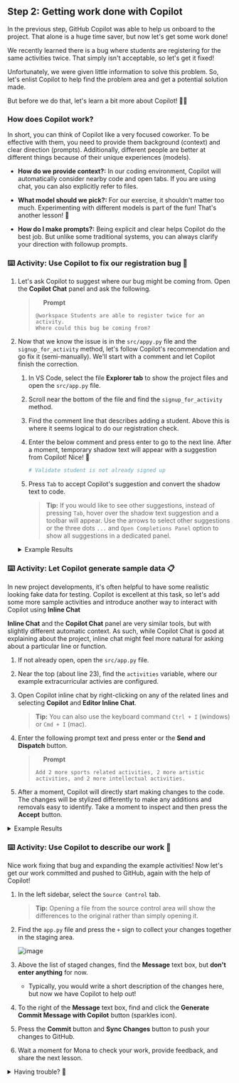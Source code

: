 ## Step 2: Getting work done with Copilot

In the previous step, GitHub Copilot was able to help us onboard to the project. That alone is a huge time saver, but now let's get some work done!

We recently learned there is a bug where students are registering for the same activities twice. That simply isn't acceptable, so let's get it fixed!

Unfortunately, we were given little information to solve this problem. So, let's enlist Copilot to help find the problem area and get a potential solution made.

But before we do that, let's learn a bit more about Copilot! 🧑‍🚀

### How does Copilot work?

In short, you can think of Copilot like a very focused coworker. To be effective with them, you need to provide them background (context) and clear direction (prompts). Additionally, different people are better at different things because of their unique experiences (models).

- **How do we provide context?:** In our coding environment, Copilot will automatically consider nearby code and open tabs. If you are using chat, you can also explicitly refer to files.

- **What model should we pick?:** For our exercise, it shouldn't matter too much. Experimenting with different models is part of the fun! That's another lesson! 🤖

- **How do I make prompts?:** Being explicit and clear helps Copilot do the best job. But unlike some traditional systems, you can always clarify your direction with followup prompts.

### :keyboard: Activity: Use Copilot to fix our registration bug :bug:

1. Let's ask Copilot to suggest where our bug might be coming from. Open the **Copilot Chat** panel and ask the following.

   > <img width="13px" src="https://github.com/user-attachments/assets/98fd5d2e-ea29-4a4a-9212-c7050e177a69" /> **Prompt**
   >
   > ```prompt
   > @workspace Students are able to register twice for an activity.
   > Where could this bug be coming from?
   > ```

1. Now that we know the issue is in the `src/appy.py` file and the `signup_for_activity` method, let's follow Copilot's recommendation and go fix it (semi-manually). We'll start with a comment and let Copilot finish the correction.

   1. In VS Code, select the file **Explorer tab** to show the project files and open the `src/app.py` file.

   1. Scroll near the bottom of the file and find the `signup_for_activity` method.

   1. Find the comment line that describes adding a student. Above this is where it seems logical to do our registration check.

   1. Enter the below comment and press enter to go to the next line. After a moment, temporary shadow text will appear with a suggestion from Copilot! Nice! :tada:

      ```python
      # Validate student is not already signed up
      ```

   1. Press `Tab` to accept Copilot's suggestion and convert the shadow text to code.

      > **Tip:** If you would like to see other suggestions, instead of pressing `Tab`, hover over the shadow text suggestion and a toolbar will appear. Use the arrows to select other suggestions or the three dots `...` and `Open Completions Panel` option to show all suggestions in a dedicated panel.

   <details>
   <summary>Example Results</summary><br/>

   Copilot is growing every day and may not always produce the same results. If you are unhappy with the suggestions, here is an example of a valid suggestion result we produced during the making of this exercise. You can use it to continue forward.

   ```python
   @app.post("/activities/{activity_name}/signup")
   def signup_for_activity(activity_name: str, email: str):
      """Sign up a student for an activity"""
      # Validate activity exists
      if activity_name not in activities:
         raise HTTPException(status_code=404, detail="Activity not found")

      # Get the activity
      activity = activities[activity_name]

      # Validate student is not already signed up
      if email in activity["participants"]:
        raise HTTPException(status_code=400, detail="Student is already signed up")

      # Add student
      activity["participants"].append(email)
      return {"message": f"Signed up {email} for {activity_name}"}
   ```

   </details>

### :keyboard: Activity: Let Copilot generate sample data 📋

In new project developments, it's often helpful to have some realistic looking fake data for testing. Copilot is excellent at this task, so let's add some more sample activities and introduce another way to interact with Copilot using **Inline Chat**

**Inline Chat** and the **Copilot Chat** panel are very similar tools, but with slightly different automatic context. As such, while Copilot Chat is good at explaining about the project, inline chat might feel more natural for asking about a particular line or function.

1. If not already open, open the `src/app.py` file.

1. Near the top (about line 23), find the `activities` variable, where our example extracurricular activies are configured.

1. Open Copilot inline chat by right-clicking on any of the related lines and selecting **Copilot** and **Editor Inline Chat**.

   > **Tip:** You can also use the keyboard command `Ctrl + I` (windows) or `Cmd + I` (mac).

1. Enter the following prompt text and press enter or the **Send and Dispatch** button.

   > <img width="13px" src="https://github.com/user-attachments/assets/98fd5d2e-ea29-4a4a-9212-c7050e177a69" /> **Prompt**
   >
   > ```prompt
   > Add 2 more sports related activities, 2 more artistic
   > activities, and 2 more intellectual activities.
   > ```

1. After a moment, Copilot will directly start making changes to the code. The changes will be stylized differently to make any additions and removals easy to identify. Take a moment to inspect and then press the **Accept** button.

<details>
<summary>Example Results</summary><br/>

Copilot is growing every day and may not always produce the same results. If you are unhappy with the suggestions, here is an example result we produced during the making of this exercise. You can use it to continue forward, if having trouble.

```python
# In-memory activity database
activities = {
   "Chess Club": {
      "description": "Learn strategies and compete in chess tournaments",
      "schedule": "Fridays, 3:30 PM - 5:00 PM",
      "max_participants": 12,
      "participants": ["michael@mergington.edu", "daniel@mergington.edu"]
   },
   "Programming Class": {
      "description": "Learn programming fundamentals and build software projects",
      "schedule": "Tuesdays and Thursdays, 3:30 PM - 4:30 PM",
      "max_participants": 20,
      "participants": ["emma@mergington.edu", "sophia@mergington.edu"]
   },
   "Gym Class": {
      "description": "Physical education and sports activities",
      "schedule": "Mondays, Wednesdays, Fridays, 2:00 PM - 3:00 PM",
      "max_participants": 30,
      "participants": ["john@mergington.edu", "olivia@mergington.edu"]
   },
   "Basketball Team": {
      "description": "Competitive basketball training and games",
      "schedule": "Tuesdays and Thursdays, 4:00 PM - 6:00 PM",
      "max_participants": 15,
      "participants": []
   },
   "Swimming Club": {
      "description": "Swimming training and water sports",
      "schedule": "Mondays and Wednesdays, 3:30 PM - 5:00 PM",
      "max_participants": 20,
      "participants": []
   },
   "Art Studio": {
      "description": "Express creativity through painting and drawing",
      "schedule": "Wednesdays, 3:30 PM - 5:00 PM",
      "max_participants": 15,
      "participants": []
   },
   "Drama Club": {
      "description": "Theater arts and performance training",
      "schedule": "Tuesdays, 4:00 PM - 6:00 PM",
      "max_participants": 25,
      "participants": []
   },
   "Debate Team": {
      "description": "Learn public speaking and argumentation skills",
      "schedule": "Thursdays, 3:30 PM - 5:00 PM",
      "max_participants": 16,
      "participants": []
   },
   "Science Club": {
      "description": "Hands-on experiments and scientific exploration",
      "schedule": "Fridays, 3:30 PM - 5:00 PM",
      "max_participants": 20,
      "participants": []
   }
}
```

</details>

### :keyboard: Activity: Use Copilot to describe our work 💬

Nice work fixing that bug and expanding the example activities! Now let's get our work committed and pushed to GitHub, again with the help of Copilot!

1. In the left sidebar, select the `Source Control` tab.

   > **Tip:** Opening a file from the source control area will show the differences to the original rather than simply opening it.

1. Find the `app.py` file and press the `+` sign to collect your changes together in the staging area.

   ![image](https://github.com/user-attachments/assets/7d3daf4e-4125-4775-88a7-33251cd7293e)

1. Above the list of staged changes, find the **Message** text box, but **don't enter anything** for now.

   - Typically, you would write a short description of the changes here, but now we have Copilot to help out!

1. To the right of the **Message** text box, find and click the **Generate Commit Message with Copilot** button (sparkles icon).

1. Press the **Commit** button and **Sync Changes** button to push your changes to GitHub.

1. Wait a moment for Mona to check your work, provide feedback, and share the next lesson.

<details>
<summary>Having trouble? 🤷</summary><br/>

If you don't get feedback, here are some things to check:

- Make sure your pushed the `src/app.py` file changes to the branch `accelerate-with-copilot`.

</details>
